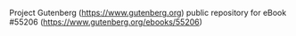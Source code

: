 Project Gutenberg (https://www.gutenberg.org) public repository for
eBook #55206 (https://www.gutenberg.org/ebooks/55206)
